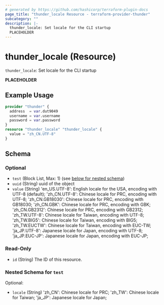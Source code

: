```yaml
---
# generated by https://github.com/hashicorp/terraform-plugin-docs
page_title: "thunder_locale Resource - terraform-provider-thunder"
subcategory: ""
description: |-
  thunder_locale: Set locale for the CLI startup
  PLACEHOLDER
---
```


# thunder_locale (Resource)

`thunder_locale`: Set locale for the CLI startup

__PLACEHOLDER__

## Example Usage

```terraform
provider "thunder" {
  address  = var.dut9049
  username = var.username
  password = var.password
}
resource "thunder_locale" "thunder_locale" {
  value = "zh_CN.UTF-8"
}
```

<!-- schema generated by tfplugindocs -->
## Schema

### Optional

- `test` (Block List, Max: 1) (see [below for nested schema](#nestedblock--test))
- `uuid` (String) uuid of the object
- `value` (String) 'en_US.UTF-8': English locale for the USA, encoding with UTF-8 (default); 'zh_CN.UTF-8': Chinese locale for PRC, encoding with UTF-8; 'zh_CN.GB18030': Chinese locale for PRC, encoding with GB18030; 'zh_CN.GBK': Chinese locale for PRC, encoding with GBK; 'zh_CN.GB2312': Chinese locale for PRC, encoding with GB2312; 'zh_TW.UTF-8': Chinese locale for Taiwan, encoding with UTF-8; 'zh_TW.BIG5': Chinese locale for Taiwan, encoding with BIG5; 'zh_TW.EUCTW': Chinese locale for Taiwan, encoding with EUC-TW; 'ja_JP.UTF-8': Japanese locale for Japan, encoding with UTF-8; 'ja_JP.EUC-JP': Japanese locale for Japan, encoding with EUC-JP;

### Read-Only

- `id` (String) The ID of this resource.

<a id="nestedblock--test"></a>
### Nested Schema for `test`

Optional:

- `locale` (String) 'zh_CN': Chinese locale for PRC; 'zh_TW': Chinese locale for Taiwan; 'ja_JP': Japanese locale for Japan;


